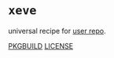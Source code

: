 # `xeve`

universal recipe for [user repo](../themartiancompany/ur).

[PKGBUILD](PKGBUILD)
[LICENSE](COPYING)
